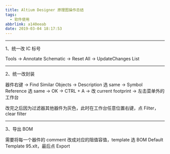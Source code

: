 ```yaml
---
title: Altium Designer 原理图操作总结
tags:
  - 软件使用
abbrlink: a140eeab
date: 2019-03-04 18:17:53
---
```


---

1、统一改 IC 标号

Tools -> Annotate Schematic -> Reset All -> UpdateChanges List

<!--more-->

---

2、统一改封装

器件右键 -> Find Similar Objects -> Description 选 same -> Symbol Reference 选 same -> OK -> CTRL + A -> 改 current footprint -> 左击菜单外的工作台



改完之后因为过滤器其他器件为灰色，此时在工作台任意位置右键，点 Filter，clear filter



---

3、导出 BOM

需要将每一个器件的 comment 改成对应的阻值容值，template 选 BOM Default Template 95.xlt，最后点 Export